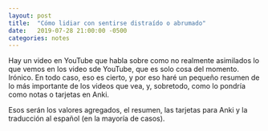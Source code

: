 ```yaml
---
layout: post
title:  "Cómo lidiar con sentirse distraído o abrumado"
date:   2019-07-28 21:00:00 -0500
categories: notes
---
```


Hay un video en YouTube que habla sobre como no realmente asimilados lo que vemos en los video sde YouTube, que es solo cosa del momento. Irónico. En todo caso, eso es cierto, y por eso haré un pequeño resumen de lo más importante de los videos que vea, y, sobretodo, como lo pondría como notas o tarjetas en Anki.

Esos serán los valores agregados, el resumen, las tarjetas para Anki y la traducción al español (en la mayoría de casos).